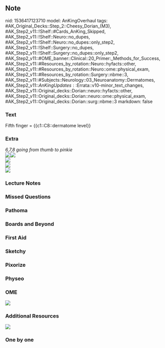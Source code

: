 ## Note
nid: 1536417123710
model: AnKingOverhaul
tags: #AK_Original_Decks::Step_2::Cheesy_Dorian_(M3), #AK_Step2_v11::!Shelf::#Cards_AnKing_Skipped, #AK_Step2_v11::!Shelf::Neuro::no_dupes, #AK_Step2_v11::!Shelf::Neuro::no_dupes::only_step2, #AK_Step2_v11::!Shelf::Surgery::no_dupes, #AK_Step2_v11::!Shelf::Surgery::no_dupes::only_step2, #AK_Step2_v11::#OME_banner::Clinical::20_Primer:_Methods_for_Success, #AK_Step2_v11::#Resources_by_rotation::Neuro::hyfacts::other, #AK_Step2_v11::#Resources_by_rotation::Neuro::ome::physical_exam, #AK_Step2_v11::#Resources_by_rotation::Surgery::nbme::3, #AK_Step2_v11::#Subjects::Neurology::03_Neuroanatomy::Dermatomes, #AK_Step2_v11::$AnKingUpdates::$Errata::v10-minor_text_changes, #AK_Step2_v11::Original_decks::Dorian::neuro::hyfacts::other, #AK_Step2_v11::Original_decks::Dorian::neuro::ome::physical_exam, #AK_Step2_v11::Original_decks::Dorian::surg::nbme::3
markdown: false

### Text
Fifth finger = {{c1::C8::dermatome level}}

### Extra
<div>
  <div>
    <i>6,7,8 going from thumb to pinkie</i>
  </div>
  <div>
    <i><img src="paste-458526413553665%20(1).jpg"><img src=
    "paste-460746911645697.jpg"></i>
    <div>
      <i><img src="paste-866672860725249.jpg"></i>
    </div>
  </div><i><img src="paste-295197397221379.jpg"></i>
</div>
<div><img src="paste-5162550689795.jpg"></div>

### Lecture Notes


### Missed Questions


### Pathoma


### Boards and Beyond


### First Aid


### Sketchy


### Pixorize


### Physeo


### OME
<div class="ome-widget">
  <a href="https://onlinemeded.org/spa/surgery?ref=anki"><img src=
  "_OME_AnkiFlashcards_Topic_4.png"></a>
</div>

### Additional Resources
<img src="paste-420996989321217_1505754167063.jpg">

### One by one

